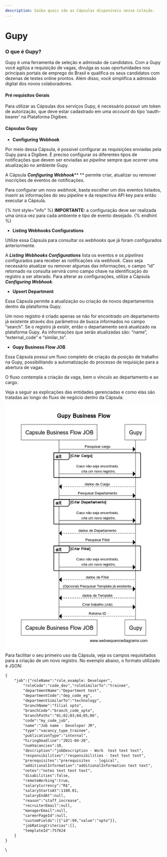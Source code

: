 ```yaml
---
description: Saiba quais são as Cápsulas disponíveis nessa Coleção.
---
```


# Gupy

### O que é Gupy? <a href="#h_8d1147ece8" id="h_8d1147ece8"></a>

Gupy é uma ferramenta de seleção e admissão de candidatos. Com a Gupy você agiliza a requisição de vagas, divulga as suas oportunidades nos principais portais de emprego do Brasil e qualifica os seus candidatos com dezenas de testes online prontos. Além disso, você simplifica a admissão digital dos novos colaboradores.

#### Pré requisitos Gerais <a href="#h_54bb08168f" id="h_54bb08168f"></a>

Para utilizar as Cápsulas dos serviços Gupy, é necessário possuir um token de autorização, que deve estar cadastrado em uma _account_ do tipo ‘oauth-bearer’ na Plataforma Digibee.

#### **Cápsulas Gupy** <a href="#h_e04c742e16" id="h_e04c742e16"></a>

* **Configuring Webhook**

Por meio dessa Cápsula, é possível configurar as requisições enviadas pela Gupy para a Digibee. É preciso configurar os diferentes tipos de notificações que devem ser enviadas ao _pipeline_ sempre que ocorrer uma atualização no ambiente Gupy.

A Cápsula _**Configuring Webhook**_** ** permite criar, atualizar ou remover inscrições de eventos de notificações.

Para configurar um novo _webhook_, basta escolher um dos eventos listados, inserir as informações do seu _pipeline_ e da respectiva API key para então executar a Cápsula.

{% hint style="info" %}
**IMPORTANTE:** a configuração deve ser realizada uma única vez para cada ambiente e tipo de evento desejado.
{% endhint %}

* **Listing Webhooks Configurations**

Utilize essa Cápsula para consultar os _webhooks_ que já foram configurados anteriormente.

A _**Listing Webhooks Configurations**_ lista os eventos e os _pipelines_ configurados para receber as notificações via _webhook_. Caso seja necessário atualizar ou remover algumas das informações, o campo “id” retornado na consulta servirá como campo chave na identificação do registro a ser alterado. Para alterar as configurações, utilize a Cápsula _**Configuring Webhook**_.

* **Upsert Department**

Essa Cápsula permite a atualização ou criação de novos departamentos dentro da plataforma Gupy.

Um novo registro é criado apenas se não for encontrado um departamento já existente através dos parâmetros de busca informados no campo “search”. Se o registro já existir, então o departamento será atualizado na plataforma Gupy. As informações que serão atualizadas são: “name”, “external\_code” e “similar\_to”.

* **Gupy Business Flow JOB**

Essa Cápsula possui um fluxo completo de criação da posição de trabalho na Gupy, possibilitando a automatização do processo de requisição para a abertura de vagas.

O fluxo contempla a criação da vaga, bem o vínculo ao departamento e ao cargo.

Veja a seguir as explicações das entidades gerenciadas e como elas são tratadas ao longo do fluxo de negócio dentro da Cápsula:

![](<../../../.gitbook/assets/01pt (1).png>)

Para facilitar o seu primeiro uso da Cápsula, veja os campos requisitados para a criação de um novo registro. No exemplo abaixo, o formato utilizado é JSON:

```
{
    "job":{"roleName":"role_example: Developer",
        "roleCode":"code_dev","roleSimilarTo":"trainee",
        "departmentName":"Department test",
        "departmentCode":"dep_code_eg",
        "departmentSimilarTo":"technology",
        "branchName":"filial xpto",
        "branchCode":"branch_code_xpto",
        "branchPaths":"01;02;03;04;05;06",
        "code":"my_code_job",
        "name":"Job name - Developer JR",
        "type":"vacancy_type_trainee",
        "publicationType":"internal",
        "hiringDeadline":"2021-04-20",
        "numVacancies":10,
        "description":"jobDescription - Work  text text text",
        "responsibilities":"responsibilities - text text text",
        "prerequisites":"prerequisites  - logical",
        "additionalInformation":"additionalInformation text text",
        "notes":"notes text text text",
        "disabilities":false,
        "remoteWorking":true,
        "salaryCurrency":"R$",
        "salaryStartsAt":1100.01,
        "salaryEndAt":null,
        "reason":"staff_increase",
        "recruiterEmail":null,
        "managerEmail":null,
        "careerPageId":null,
        "customFields":[{"id":99,"value":"xpto"}],
        "jobRatingCriterias":[],
        "templateId":757624
    }
} 
```

\
